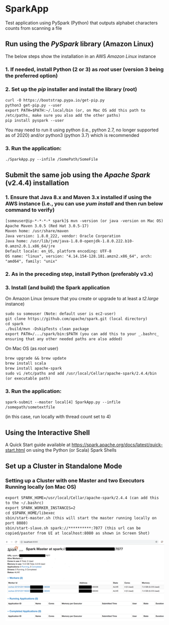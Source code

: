 # SparkApp

Test application using PySpark (Python) that outputs alphabet characters counts from scanning a file

## Run using the _PySpark_ library (Amazon Linux)

The below steps show the installation in an AWS _Amazon Linux_ instance

### 1. If needed, install Python (2 or 3) as _root_ user (version 3 being the preferred option)

### 2. Set up the _pip_ installer and install the library (root)

```
curl -O https://bootstrap.pypa.io/get-pip.py
python3 get-pip.py --user
export PATH=$PATH:~/.local/bin (or, on Mac OS add this path to /etc/paths, make sure you also add the other paths)
pip install pyspark --user
```

You may need to run it using python (i.e., python 2.7, no longer supported as of 2020) and/or python3 (python 3.7) which is recommended

### 3. Run the application:

```
./SparkApp.py --infile /SomePath/SomeFile
```

## Submit the same job using the _Apache Spark_ (v2.4.4) installation

### 1. Ensure that Java 8.x and Maven 3.x installed if using the AWS instance (i.e., you can use _yum install_ and then run below command to verify)
```
[someuser@ip-*-*-*-* spark]$ mvn -version (or java -version on Mac OS)
Apache Maven 3.0.5 (Red Hat 3.0.5-17)
Maven home: /usr/share/maven
Java version: 1.8.0_222, vendor: Oracle Corporation
Java home: /usr/lib/jvm/java-1.8.0-openjdk-1.8.0.222.b10-0.amzn2.0.1.x86_64/jre
Default locale: en_US, platform encoding: UTF-8
OS name: "linux", version: "4.14.154-128.181.amzn2.x86_64", arch: "amd64", family: "unix"
```

### 2. As in the preceding step, install Python (preferably v3.x)

### 3. Install (and build) the Spark application

On Amazon Linux (ensure that you create or upgrade to at least a _t2.large_ instance)
```
sudo su someuser (Note: default user is ec2-user)
git clone https://github.com/apache/spark.git (local directory)
cd spark
./build/mvn -DskipTests clean package
export PATH=/.../spark/bin:$PATH (you can add this to your _.bashrc_ ensuring that any other needed paths are also added)
```

On Mac OS (as _root_ user)
```
brew upgrade && brew update
brew install scala
brew install apache-spark
sudo vi /etc/paths and add /usr/local/Cellar/apache-spark/2.4.4/bin (or executable path)
```

### 3. Run the application:
```
spark-submit --master local[4] SparkApp.py --infile /somepath/sometextfile
```
(in this case, run locally with thread count set to 4)

## Using the Interactive Shell

A Quick Start guide available at https://spark.apache.org/docs/latest/quick-start.html on using the Python (or Scala) Spark Shells

## Set up a Cluster in Standalone Mode

### Setting up a Cluster with one Master and two Executors Running locally (on Mac OS)

```
export SPARK_HOME=/usr/local/Cellar/apache-spark/2.4.4 (can add this to the ~/.bashrc)
export SPARK_WORKER_INSTANCES=2
cd $SPARK_HOME/libexec
sbin/start-master.sh (this will start the master running locally on port 8080)
sbin/start-slave.sh spark://**********:7077 (this url can be copied/paster from UI at localhost:8080 as shown in Screen Shot)
```

![Spark Standalone Cluster UI](images/spark-standalone.png)
